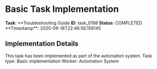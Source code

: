 # Basic Task Implementation

**Task**: **Troubleshooting Guide
**ID**: task_0198
**Status**: COMPLETED
**Timestamp\*\*: 2025-09-18T22:46:56.158145

## Implementation Details

This task has been implemented as part of the automation system.
Task type: Basic implementation
Worker: Automation System
